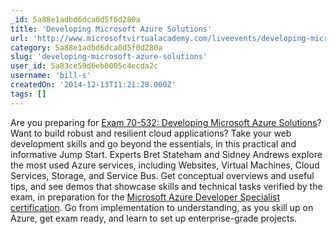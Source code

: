 ```yaml
---
_id: 5a88e1adbd6dca0d5f0d280a
title: 'Developing Microsoft Azure Solutions'
url: 'http://www.microsoftvirtualacademy.com/liveevents/developing-microsoft-azure-solutions'
category: 5a88e1adbd6dca0d5f0d280a
slug: 'developing-microsoft-azure-solutions'
user_id: 5a83ce59d6eb0005c4ecda2c
username: 'bill-s'
createdOn: '2014-12-13T11:21:28.000Z'
tags: []
---
```


Are you preparing for <a href="https://www.microsoft.com/learning/en-us/exam-70-532.aspx" target="_blank">Exam 70-532: Developing Microsoft Azure Solutions</a>? Want to build robust and resilient cloud applications? Take your web development skills and go beyond the essentials, in this practical and informative Jump Start. Experts Bret Stateham and Sidney Andrews explore the most used Azure services, including Websites, Virtual Machines, Cloud Services, Storage, and Service Bus. Get conceptual overviews and useful tips, and see demos that showcase skills and technical tasks verified by the exam, in preparation for the <a href="https://www.microsoft.com/learning/en-us/azure-certification.aspx">Microsoft Azure Developer Specialist certification</a>. Go from implementation to understanding, as you skill up on Azure, get exam ready, and learn to set up enterprise-grade projects.
